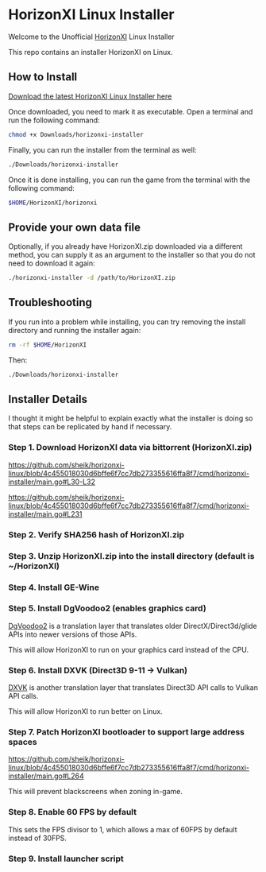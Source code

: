 # HorizonXI Linux Installer

Welcome to the Unofficial [HorizonXI](https://horizonxi.com) Linux Installer

This repo contains an installer HorizonXI on Linux.

## How to Install

[Download the latest HorizonXI Linux Installer here](https://github.com/sheik/horizonxi-linux/releases/download/v0.0.4/horizonxi-installer)

Once downloaded, you need to mark it as executable. Open a terminal and run the following command:

```bash
chmod +x Downloads/horizonxi-installer
```

Finally, you can run the installer from the terminal as well:

```bash
./Downloads/horizonxi-installer
```

Once it is done installing, you can run the game from the terminal with the following command:

```bash
$HOME/HorizonXI/horizonxi
```

## Provide your own data file

Optionally, if you already have HorizonXI.zip downloaded via a different method, you can supply it as an argument to the
installer so that you do not need to download it again:

```bash
./horizonxi-installer -d /path/to/HorizonXI.zip
```

## Troubleshooting

If you run into a problem while installing, you can try removing the install directory and running the installer again:

```bash
rm -rf $HOME/HorizonXI
```

Then:

```bash
./Downloads/horizonxi-installer
```

## Installer Details

I thought it might be helpful to explain exactly what the installer is doing so that steps can be replicated by hand if necessary.

### Step 1. Download HorizonXI data via bittorrent (HorizonXI.zip)

https://github.com/sheik/horizonxi-linux/blob/4c455018030d6bffe6f7cc7db273355616ffa8f7/cmd/horizonxi-installer/main.go#L30-L32

https://github.com/sheik/horizonxi-linux/blob/4c455018030d6bffe6f7cc7db273355616ffa8f7/cmd/horizonxi-installer/main.go#L231

### Step 2. Verify SHA256 hash of HorizonXI.zip

### Step 3. Unzip HorizonXI.zip into the install directory (default is ~/HorizonXI)

### Step 4. Install GE-Wine

### Step 5. Install DgVoodoo2 (enables graphics card)

[DgVoodoo2](http://dege.freeweb.hu/dgVoodoo2/dgVoodoo2/) is a translation layer that translates older
DirectX/Direct3d/glide APIs into newer versions of those APIs.

This will allow HorizonXI to run on your graphics card instead of the CPU.

### Step 6. Install DXVK (Direct3D 9-11 -> Vulkan)

[DXVK](https://github.com/doitsujin/dxvk) is another translation layer that translates Direct3D API calls to Vulkan API calls.

This will allow HorizonXI to run better on Linux.

### Step 7. Patch HorizonXI bootloader to support large address spaces

https://github.com/sheik/horizonxi-linux/blob/4c455018030d6bffe6f7cc7db273355616ffa8f7/cmd/horizonxi-installer/main.go#L264

This will prevent blackscreens when zoning in-game.

### Step 8. Enable 60 FPS by default

This sets the FPS divisor to 1, which allows a max of 60FPS by default instead of 30FPS.

### Step 9. Install launcher script



